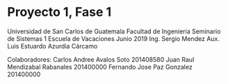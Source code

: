 # Proyecto 1, Fase 1

Universidad de San Carlos de Guatemala
Facultad de Ingenieria
Seminario de Sistemas 1
Escuela de Vacaciones Junio 2019
Ing. Sergio Mendez
Aux. Luis Estuardo Azurdia Cárcamo

Colaboradores:
Carlos Andree Avalos Soto       201408580
Juan Raul Mendizabal Rabanales  201400000
Fernando Jose Paz Gonzalez      201400000




